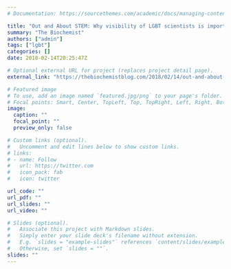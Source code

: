 ```yaml
---
# Documentation: https://sourcethemes.com/academic/docs/managing-content/

title: "Out and About STEM: Why visibility of LGBT scientists is important"
summary: "The Biochemist"
authors: ["admin"]
tags: ["lgbt"]
categories: []
date: 2018-02-14T20:25:47Z

# Optional external URL for project (replaces project detail page).
external_link: "https://thebiochemistblog.com/2018/02/14/out-and-about-stem-why-visibility-of-lgbt-scientists-is-important/"

# Featured image
# To use, add an image named `featured.jpg/png` to your page's folder.
# Focal points: Smart, Center, TopLeft, Top, TopRight, Left, Right, BottomLeft, Bottom, BottomRight.
image:
  caption: ""
  focal_point: ""
  preview_only: false

# Custom links (optional).
#   Uncomment and edit lines below to show custom links.
# links:
# - name: Follow
#   url: https://twitter.com
#   icon_pack: fab
#   icon: twitter

url_code: ""
url_pdf: ""
url_slides: ""
url_video: ""

# Slides (optional).
#   Associate this project with Markdown slides.
#   Simply enter your slide deck's filename without extension.
#   E.g. `slides = "example-slides"` references `content/slides/example-slides.md`.
#   Otherwise, set `slides = ""`.
slides: ""
---
```

